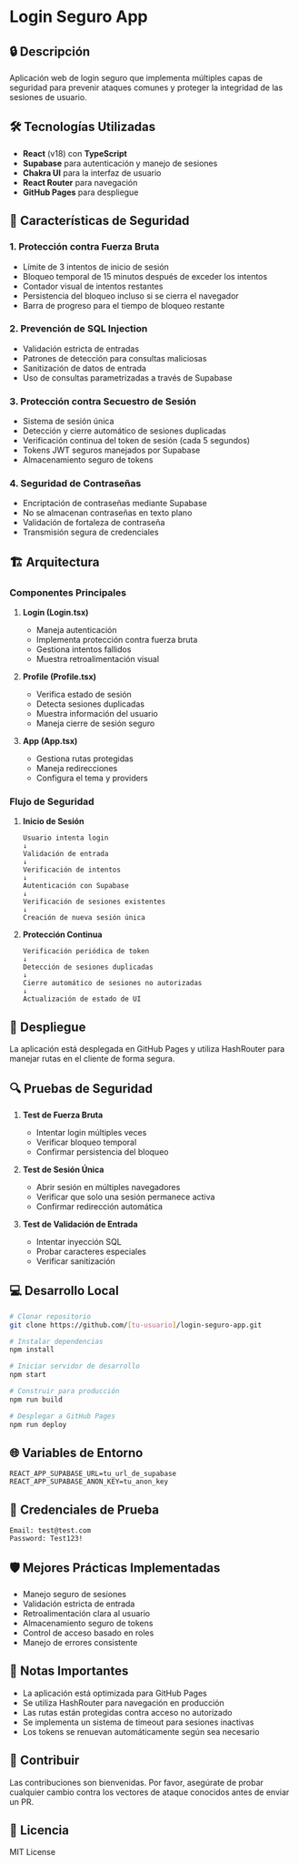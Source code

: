 # Login Seguro App

## 🔒 Descripción
Aplicación web de login seguro que implementa múltiples capas de seguridad para prevenir ataques comunes y proteger la integridad de las sesiones de usuario.

## 🛠️ Tecnologías Utilizadas
- **React** (v18) con **TypeScript**
- **Supabase** para autenticación y manejo de sesiones
- **Chakra UI** para la interfaz de usuario
- **React Router** para navegación
- **GitHub Pages** para despliegue

## 🔐 Características de Seguridad

### 1. Protección contra Fuerza Bruta
- Límite de 3 intentos de inicio de sesión
- Bloqueo temporal de 15 minutos después de exceder los intentos
- Contador visual de intentos restantes
- Persistencia del bloqueo incluso si se cierra el navegador
- Barra de progreso para el tiempo de bloqueo restante

### 2. Prevención de SQL Injection
- Validación estricta de entradas
- Patrones de detección para consultas maliciosas
- Sanitización de datos de entrada
- Uso de consultas parametrizadas a través de Supabase

### 3. Protección contra Secuestro de Sesión
- Sistema de sesión única
- Detección y cierre automático de sesiones duplicadas
- Verificación continua del token de sesión (cada 5 segundos)
- Tokens JWT seguros manejados por Supabase
- Almacenamiento seguro de tokens

### 4. Seguridad de Contraseñas
- Encriptación de contraseñas mediante Supabase
- No se almacenan contraseñas en texto plano
- Validación de fortaleza de contraseña
- Transmisión segura de credenciales

## 🏗️ Arquitectura

### Componentes Principales
1. **Login (Login.tsx)**
   - Maneja autenticación
   - Implementa protección contra fuerza bruta
   - Gestiona intentos fallidos
   - Muestra retroalimentación visual

2. **Profile (Profile.tsx)**
   - Verifica estado de sesión
   - Detecta sesiones duplicadas
   - Muestra información del usuario
   - Maneja cierre de sesión seguro

3. **App (App.tsx)**
   - Gestiona rutas protegidas
   - Maneja redirecciones
   - Configura el tema y providers

### Flujo de Seguridad
1. **Inicio de Sesión**
   ```
   Usuario intenta login
   ↓
   Validación de entrada
   ↓
   Verificación de intentos
   ↓
   Autenticación con Supabase
   ↓
   Verificación de sesiones existentes
   ↓
   Creación de nueva sesión única
   ```

2. **Protección Continua**
   ```
   Verificación periódica de token
   ↓
   Detección de sesiones duplicadas
   ↓
   Cierre automático de sesiones no autorizadas
   ↓
   Actualización de estado de UI
   ```

## 🚀 Despliegue
La aplicación está desplegada en GitHub Pages y utiliza HashRouter para manejar rutas en el cliente de forma segura.

## 🔍 Pruebas de Seguridad
1. **Test de Fuerza Bruta**
   - Intentar login múltiples veces
   - Verificar bloqueo temporal
   - Confirmar persistencia del bloqueo

2. **Test de Sesión Única**
   - Abrir sesión en múltiples navegadores
   - Verificar que solo una sesión permanece activa
   - Confirmar redirección automática

3. **Test de Validación de Entrada**
   - Intentar inyección SQL
   - Probar caracteres especiales
   - Verificar sanitización

## 💻 Desarrollo Local

```bash
# Clonar repositorio
git clone https://github.com/[tu-usuario]/login-seguro-app.git

# Instalar dependencias
npm install

# Iniciar servidor de desarrollo
npm start

# Construir para producción
npm run build

# Desplegar a GitHub Pages
npm run deploy
```

## 🌐 Variables de Entorno
```env
REACT_APP_SUPABASE_URL=tu_url_de_supabase
REACT_APP_SUPABASE_ANON_KEY=tu_anon_key
```

## 🔑 Credenciales de Prueba
```
Email: test@test.com
Password: Test123!
```

## 🛡️ Mejores Prácticas Implementadas
- Manejo seguro de sesiones
- Validación estricta de entrada
- Retroalimentación clara al usuario
- Almacenamiento seguro de tokens
- Control de acceso basado en roles
- Manejo de errores consistente

## 📝 Notas Importantes
- La aplicación está optimizada para GitHub Pages
- Se utiliza HashRouter para navegación en producción
- Las rutas están protegidas contra acceso no autorizado
- Se implementa un sistema de timeout para sesiones inactivas
- Los tokens se renuevan automáticamente según sea necesario

## 🤝 Contribuir
Las contribuciones son bienvenidas. Por favor, asegúrate de probar cualquier cambio contra los vectores de ataque conocidos antes de enviar un PR.

## 📄 Licencia
MIT License
